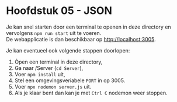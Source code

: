 # Hoofdstuk 05 - JSON

Je kan snel starten door een terminal te openen in deze directory en vervolgens ```npm run start``` uit te voeren.  
De webapplicatie is dan beschikbaar op [http://localhost:3005](http://localhost:3005).

Je kan eventueel ook volgende stappen doorlopen:
1. Òpen een terminal in deze directory,
2. Ga naar /Server (```cd Server```),
3. Voer ```npm install``` uit,
4. Stel een omgevingsveriabele ```PORT``` in op 3005.
5. Voer ```npx nodemon server.js``` uit.
6. Als je klaar bent dan kan je met ```Ctrl C``` nodemon weer stoppen.